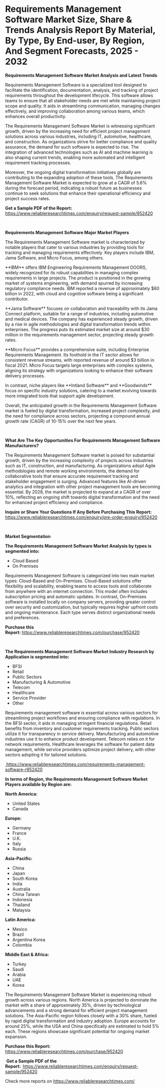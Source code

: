 <p><h1>Requirements Management Software Market Size, Share & Trends Analysis Report By Material, By Type, By End-user, By Region, And Segment Forecasts, 2025 - 2032</h1></p><p><strong>Requirements Management Software Market Analysis and Latest Trends</strong></p>
<p><p>Requirements Management Software is a specialized tool designed to facilitate the identification, documentation, analysis, and tracking of project requirements throughout the development lifecycle. This software allows teams to ensure that all stakeholder needs are met while maintaining project scope and quality. It aids in streamlining communication, managing changes effectively, and improving collaboration among various teams, which enhances overall productivity.</p><p>The Requirements Management Software Market is witnessing significant growth, driven by the increasing need for efficient project management solutions across various industries, including IT, automotive, healthcare, and construction. As organizations strive for better compliance and quality assurance, the demand for such software is expected to rise. The integration of advanced technologies such as AI and machine learning is also shaping current trends, enabling more automated and intelligent requirement tracking processes.</p><p>Moreover, the ongoing digital transformation initiatives globally are contributing to the expanding adoption of these tools. The Requirements Management Software Market is expected to grow at a CAGR of 5.6% during the forecast period, indicating a robust future as businesses continue to seek solutions that enhance their operational efficiency and project success rates.</p></p>
<p><strong>Get a Sample PDF of the Report:&nbsp;</strong> <a href="https://www.reliableresearchtimes.com/enquiry/request-sample/952420?utm_campaign=2631&utm_medium=2&utm_source=Github&utm_content=ia&utm_term=06032025&utm_id=requirements-management-software">https://www.reliableresearchtimes.com/enquiry/request-sample/952420</a></p>
<p>&nbsp;</p>
<p><strong>Requirements Management Software Major Market Players</strong></p>
<p><p>The Requirements Management Software market is characterized by notable players that cater to various industries by providing tools for tracking and managing requirements effectively. Key players include IBM, Jama Software, and Micro Focus, among others.</p><p>**IBM** offers IBM Engineering Requirements Management DOORS, widely recognized for its robust capabilities in managing complex requirements in large projects. The product is positioned in the growing market of systems engineering, with demand spurred by increasing regulatory compliance needs. IBM reported a revenue of approximately $60 billion in 2022, with cloud and cognitive software being a significant contributor.</p><p>**Jama Software** focuses on collaboration and traceability with its Jama Connect platform, suitable for a range of industries, including automotive and medical devices. The company has experienced steady growth, driven by a rise in agile methodologies and digital transformation trends within enterprises. The progress puts its estimated market size at around $30 million in the requirements management sector, projecting steady growth rates.</p><p>**Micro Focus** provides a comprehensive suite, including Enterprise Requirements Management. Its foothold in the IT sector allows for consistent revenue streams, with reported revenue of around $3 billion in fiscal 2021. Micro Focus targets large enterprises with complex systems, aligning its strategy with organizations looking to enhance their software delivery processes.</p><p>In contrast, niche players like **Intland Software** and **Goodwinds** focus on specific industry solutions, catering to a market evolving towards more integrated tools that support agile development. </p><p>Overall, the anticipated growth in the Requirements Management Software market is fueled by digital transformation, increased project complexity, and the need for compliance across sectors, projecting a compound annual growth rate (CAGR) of 10-15% over the next few years.</p></p>
<p>&nbsp;</p>
<p><strong>What Are The Key Opportunities For Requirements Management Software Manufacturers?</strong></p>
<p><p>The Requirements Management Software market is poised for substantial growth, driven by the increasing complexity of projects across industries such as IT, construction, and manufacturing. As organizations adopt Agile methodologies and remote working environments, the demand for collaborative tools that ensure accurate requirement tracking and stakeholder engagement is surging. Advanced features like AI-driven analytics and integration with other project management tools are becoming essential. By 2028, the market is projected to expand at a CAGR of over 10%, reflecting an ongoing shift towards digital transformation and the need for enhanced project efficiency and compliance.</p></p>
<p><strong>Inquire or Share Your Questions If Any Before Purchasing This Report:</strong> <a href="https://www.reliableresearchtimes.com/enquiry/pre-order-enquiry/952420?utm_campaign=2631&utm_medium=2&utm_source=Github&utm_content=ia&utm_term=06032025&utm_id=requirements-management-software">https://www.reliableresearchtimes.com/enquiry/pre-order-enquiry/952420</a></p>
<p>&nbsp;</p>
<p><strong>Market Segmentation</strong></p>
<p><strong>The Requirements Management Software Market Analysis by types is segmented into:</strong></p>
<p><ul><li>Cloud Based</li><li>On Premises</li></ul></p>
<p><p>Requirements Management Software is categorized into two main market types: Cloud-Based and On-Premises. Cloud-Based solutions offer flexibility and scalability, enabling teams to access tools and collaborate from anywhere with an internet connection. This model often includes subscription pricing and automatic updates. In contrast, On-Premises software is installed locally on company servers, providing greater control over security and customization, but typically requires higher upfront costs and ongoing maintenance. Each type serves distinct organizational needs and preferences.</p></p>
<p><strong>Purchase this Report:&nbsp;</strong><a href="https://www.reliableresearchtimes.com/purchase/952420?utm_campaign=2631&utm_medium=2&utm_source=Github&utm_content=ia&utm_term=06032025&utm_id=requirements-management-software">https://www.reliableresearchtimes.com/purchase/952420</a></p>
<p>&nbsp;</p>
<p><strong>The Requirements Management Software Market Industry Research by Application is segmented into:</strong></p>
<p><ul><li>BFSI</li><li>Retail</li><li>Public Sectors</li><li>Manufacturing & Automotive</li><li>Telecom</li><li>Healthcare</li><li>Service Provider</li><li>Other</li></ul></p>
<p><p>Requirements management software is essential across various sectors for streamlining project workflows and ensuring compliance with regulations. In the BFSI sector, it aids in managing stringent financial regulations. Retail benefits from inventory and customer requirements tracking. Public sectors utilize it for transparency in service delivery. Manufacturing and automotive industries use it to enhance product development. Telecom relies on it for network requirements. Healthcare leverages the software for patient data management, while service providers optimize project delivery, with other sectors adopting it for tailored solutions.</p></p>
<p><a href="https://www.reliableresearchtimes.com/requirements-management-software-r952420?utm_campaign=2631&utm_medium=2&utm_source=Github&utm_content=ia&utm_term=06032025&utm_id=requirements-management-software">&nbsp;https://www.reliableresearchtimes.com/requirements-management-software-r952420</a></p>
<p><strong>In terms of Region, the Requirements Management Software Market Players available by Region are:</strong></p>
<p>
    <p> <strong> North America: </strong>
        <ul>
            <li>United States</li>
            <li>Canada</li>
        </ul>
        </p> 
    <p> <strong> Europe: </strong>
        <ul>
            <li>Germany</li>
            <li>France</li>
            <li>U.K.</li>
            <li>Italy</li>
            <li>Russia</li>
        </ul>
        </p> 
    <p> <strong> Asia-Pacific: </strong>
        <ul>
            <li>China</li>
            <li>Japan</li>
            <li>South Korea</li>
            <li>India</li>
            <li>Australia</li>
            <li>China Taiwan</li>
            <li>Indonesia</li>
            <li>Thailand</li>
            <li>Malaysia</li>
        </ul>
        </p> 
    <p> <strong> Latin America: </strong>
        <ul>
            <li>Mexico</li>
            <li>Brazil</li>
            <li>Argentina Korea</li>
            <li>Colombia</li>
        </ul>
        </p> 
    <p> <strong> Middle East & Africa: </strong>
        <ul>
            <li>Turkey</li>
            <li>Saudi</li>
            <li>Arabia</li>
            <li>UAE</li>
            <li>Korea</li>
        </ul>
    </p>
    </p>
<p><p>The Requirements Management Software Market is experiencing robust growth across various regions. North America is projected to dominate the market with a share of approximately 35%, driven by technological advancements and a strong demand for efficient project management solutions. The Asia-Pacific region follows closely with a 30% share, fueled by rapid digital transformation and industry adoption. Europe accounts for around 25%, while the USA and China specifically are estimated to hold 5% each. These regions showcase significant potential for ongoing market expansion.</p></p>
<p><strong>Purchase this Report: </strong><a href="https://www.reliableresearchtimes.com/purchase/952420?utm_campaign=2631&utm_medium=2&utm_source=Github&utm_content=ia&utm_term=06032025&utm_id=requirements-management-software">https://www.reliableresearchtimes.com/purchase/952420</a></p>
<p>&nbsp;<strong>Get a Sample PDF of the Report:&nbsp;&nbsp;</strong><a href="https://www.reliableresearchtimes.com/enquiry/request-sample/952420?utm_campaign=2631&utm_medium=2&utm_source=Github&utm_content=ia&utm_term=06032025&utm_id=requirements-management-software">https://www.reliableresearchtimes.com/enquiry/request-sample/952420</a></p>
<p><strong></strong></p>
<p>Check more reports on <a href="https://www.reliableresearchtimes.com/?utm_campaign=2631&utm_medium=2&utm_source=Github&utm_content=ia&utm_term=06032025&utm_id=requirements-management-software">https://www.reliableresearchtimes.com/</a></p>